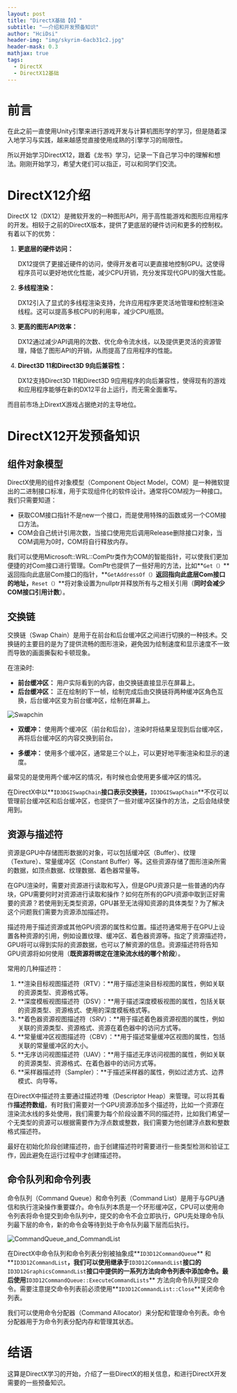 ```yaml
---
layout: post
title: "DirectX基础【0】"
subtitle: "——介绍和开发预备知识"
author: "HciDsi"
header-img: "img/skyrim-6acb31c2.jpg"
header-mask: 0.3
mathjax: true
tags:
  - DirectX
  - DirectX12基础
---
```

# 前言

在此之前一直使用Unity引擎来进行游戏开发与计算机图形学的学习，但是随着深入地学习与实践，越来越感觉直接使用成熟的引擎学习的局限性。

所以开始学习DirectX12，跟着《龙书》学习，记录一下自己学习中的理解和想法。刚刚开始学习，希望大佬们可以指正，可以和同学们交流。

# DirectX12介绍

DirectX 12（DX12）是微软开发的一种图形API，用于高性能游戏和图形应用程序的开发。相较于之前的DirectX版本，提供了更底层的硬件访问和更多的控制权。有着以下的优势：

1. **更底层的硬件访问：**
   
   DX12提供了更接近硬件的访问，使得开发者可以更直接地控制GPU。这使得程序员可以更好地优化性能，减少CPU开销，充分发挥现代GPU的强大性能。
   
2. **多线程渲染：**
   
   DX12引入了显式的多线程渲染支持，允许应用程序更灵活地管理和控制渲染线程。这可以提高多核CPU的利用率，减少CPU瓶颈。
   
4. **更高的图形API效率：**
   
   DX12通过减少API调用的次数、优化命令流水线，以及提供更灵活的资源管理，降低了图形API的开销，从而提高了应用程序的性能。
   
8. **Direct3D 11和Direct3D 9向后兼容性：**
   
   DX12支持Direct3D 11和Direct3D 9应用程序的向后兼容性，使得现有的游戏和应用程序能够在新的DX12平台上运行，而无需全面重写。

而目前市场上DirextX游戏占据绝对的主导地位。

# DirectX12开发预备知识

## 组件对象模型

DirectX使用的组件对象模型（Component Object Model，COM）是一种微软提出的二进制接口标准，用于实现组件化的软件设计。通常将COM视为一种接口。我们只需要知道：

- 获取COM接口指针不是new一个接口，而是使用特殊的函数或另一个COM接口方法。
- COM会自己统计引用次数，当接口使用完后调用Release删除接口对象，当COM调用为0时，COM将自行释放内存。

我们可以使用Microsoft::WRL::ComPtr类作为COM的智能指针，可以使我们更加便捷的对Com接口进行管理。ComPtr也提供了一些好用的方法，比如**`Get（）`** 返回指向此底层Com接口的指针，**`GetAddressOf（）`**返回指向此底层Com接口的地址，**`Reset（）`**将对象设置为nullptr并释放所有与之相关引用（**同时会减少COM接口引用计数**）。

## 交换链

交换链（Swap Chain）是用于在前台和后台缓冲区之间进行切换的一种技术。交换链的主要目的是为了提供流畅的图形渲染，避免因为绘制速度和显示速度不一致而导致的画面撕裂和卡顿现象。

在渲染时:

- **前台缓冲区：** 用户实际看到的内容，由交换链直接显示在屏幕上。
- **后台缓冲区：** 正在绘制的下一帧，绘制完成后由交换链将两种缓冲区角色互换，后台缓冲区变为前台缓冲区，绘制在屏幕上。

![Swapchin](https://hcidsi-blog-1317560990.cos.ap-shanghai.myqcloud.com/img/Swapchin.png)

- **双缓冲：** 使用两个缓冲区（前台和后台），渲染时将结果呈现到后台缓冲区，再将后台缓冲区的内容交换到前台。

- **多缓冲：** 使用多个缓冲区，通常是三个以上，可以更好地平衡渲染和显示的速度。

最常见的是使用两个缓冲区的情况，有时候也会使用更多缓冲区的情况。

在DirectX中以**`ID3DGISwapChain`**接口表示交换链，**`ID3DGISwapChain`**不仅可以管理前台缓冲区和后台缓冲区，也提供了一些对缓冲区操作的方法，之后会陆续使用到。

## 资源与描述符

资源是GPU中存储图形数据的对象，可以包括缓冲区（Buffer）、纹理（Texture）、常量缓冲区（Constant Buffer）等。这些资源存储了图形渲染所需的数据，如顶点数据、纹理数据、着色器常量等。

在GPU渲染时，需要对资源进行读取和写入，但是GPU资源只是一些普通的内存块，GPU需要何时对资源进行读取和操作？如何在所有的GPU资源中取到正好需要的资源？若使用到无类型资源，GPU甚至无法得知资源的具体类型？为了解决这个问题我们需要为资源添加描述符。

描述符用于描述资源或其他GPU资源的属性和位置。描述符通常用于在GPU上设置各种资源的引用，例如设置纹理、缓冲区、着色器资源等。指定了资源描述符，GPU将可以得到实际的资源数据，也可以了解资源的信息。资源描述符将告知GPU资源将如何使用（**既资源将绑定在渲染流水线的哪个阶段**）。

常用的几种描述符：

1. **渲染目标视图描述符（RTV）：**用于描述渲染目标视图的属性，例如关联的资源类型、资源格式等。
2. **深度模板视图描述符（DSV）：**用于描述深度模板视图的属性，包括关联的资源类型、资源格式、使用的深度模板格式等。
3. **着色器资源视图描述符（SRV）：**用于描述着色器资源视图的属性，例如关联的资源类型、资源格式、资源在着色器中的访问方式等。
4. **常量缓冲区视图描述符（CBV）：**用于描述常量缓冲区视图的属性，包括关联的常量缓冲区的大小。
5. **无序访问视图描述符（UAV）：**用于描述无序访问视图的属性，例如关联的资源类型、资源格式、在着色器中的访问方式等。
6. **采样器描述符（Sampler）：**于描述采样器的属性，例如过滤方式、边界模式、向导等。

在DirectX中描述符主要通过描述符堆（Descriptor Heap）来管理。可以将其看作**描述符数组**，有时我们需要对一个GPU资源添加多个描述符，比如一个资源在渲染流水线的多处使用，我们需要为每个阶段设置不同的描述符，比如我们希望一个无类型的资源可以根据需要作为浮点数或整数，我们需要为他创建浮点数和整数格式描述符。

最好在初始化阶段创建描述符，由于创建描述符时需要进行一些类型检测和验证工作，因此避免在运行过程中才创建描述符。

## 命令队列和命令列表

命令队列（Command Queue）和命令列表（Command List）是用于与GPU通信和执行渲染操作重要媒介。命令队列本质是一个环形缓冲区，CPU可以使用命令列表将命令提交到命令队列中，提交的命令不会立即执行，GPU先处理命令队列最下层的命令，新的命令会等待到处于命令队列最下层而后执行。

![CommandQueue_and_CommandList](https://hcidsi-blog-1317560990.cos.ap-shanghai.myqcloud.com/img/CommandQueue_and_CommandList.png)

在DirectX中命令队列和命令列表分别被抽象成**`ID3D12CommandQueue`** 和**`ID3D12CommandList`**，我们可以使用继承于**`ID3D12CommandList`**接口的**`ID3D12GraphicsCommandList`**接口中提供的一系列方法向命令列表中添加命令。最后使用**`ID3D12CommandQueue::ExecuteCommandLists`** 方法向命令队列提交命令。需要注意提交命令列表前必须使用**`ID3D12CommandList::Close`**关闭命令列表。

我们可以使用命令分配器（Command Allocator）来分配和管理命令列表。命令分配器用于为命令列表分配内存和管理其状态。

# 结语

这算是DirectX学习的开始，介绍了一些DirectX的相关信息，和进行DirectX开发需要的一些预备知识。
